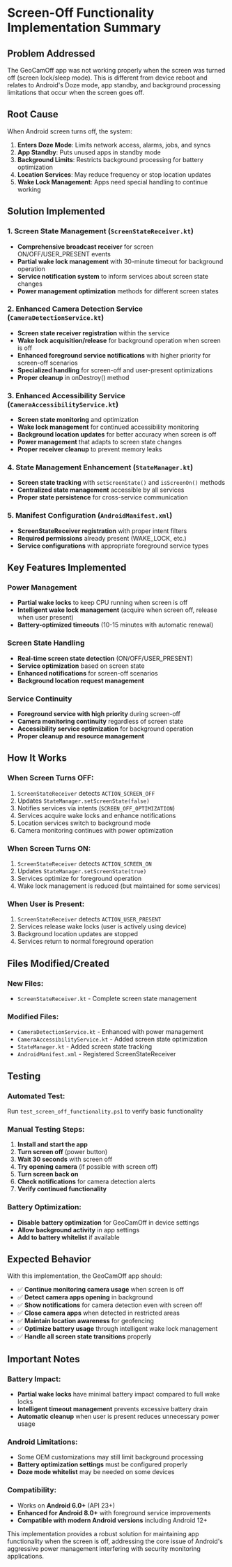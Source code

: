 # Screen-Off Functionality Implementation Summary

## Problem Addressed
The GeoCamOff app was not working properly when the screen was turned off (screen lock/sleep mode). This is different from device reboot and relates to Android's Doze mode, app standby, and background processing limitations that occur when the screen goes off.

## Root Cause
When Android screen turns off, the system:
1. **Enters Doze Mode**: Limits network access, alarms, jobs, and syncs
2. **App Standby**: Puts unused apps in standby mode
3. **Background Limits**: Restricts background processing for battery optimization
4. **Location Services**: May reduce frequency or stop location updates
5. **Wake Lock Management**: Apps need special handling to continue working

## Solution Implemented

### 1. Screen State Management (`ScreenStateReceiver.kt`)
- **Comprehensive broadcast receiver** for screen ON/OFF/USER_PRESENT events
- **Partial wake lock management** with 30-minute timeout for background operation
- **Service notification system** to inform services about screen state changes
- **Power management optimization** methods for different screen states

### 2. Enhanced Camera Detection Service (`CameraDetectionService.kt`)
- **Screen state receiver registration** within the service
- **Wake lock acquisition/release** for background operation when screen is off
- **Enhanced foreground service notifications** with higher priority for screen-off scenarios
- **Specialized handling** for screen-off and user-present optimizations
- **Proper cleanup** in onDestroy() method

### 3. Enhanced Accessibility Service (`CameraAccessibilityService.kt`)
- **Screen state monitoring** and optimization
- **Wake lock management** for continued accessibility monitoring
- **Background location updates** for better accuracy when screen is off
- **Power management** that adapts to screen state changes
- **Proper receiver cleanup** to prevent memory leaks

### 4. State Management Enhancement (`StateManager.kt`)
- **Screen state tracking** with `setScreenState()` and `isScreenOn()` methods
- **Centralized state management** accessible by all services
- **Proper state persistence** for cross-service communication

### 5. Manifest Configuration (`AndroidManifest.xml`)
- **ScreenStateReceiver registration** with proper intent filters
- **Required permissions** already present (WAKE_LOCK, etc.)
- **Service configurations** with appropriate foreground service types

## Key Features Implemented

### Power Management
- **Partial wake locks** to keep CPU running when screen is off
- **Intelligent wake lock management** (acquire when screen off, release when user present)
- **Battery-optimized timeouts** (10-15 minutes with automatic renewal)

### Screen State Handling
- **Real-time screen state detection** (ON/OFF/USER_PRESENT)
- **Service optimization** based on screen state
- **Enhanced notifications** for screen-off scenarios
- **Background location request management**

### Service Continuity
- **Foreground service with high priority** during screen-off
- **Camera monitoring continuity** regardless of screen state
- **Accessibility service optimization** for background operation
- **Proper cleanup and resource management**

## How It Works

### When Screen Turns OFF:
1. `ScreenStateReceiver` detects `ACTION_SCREEN_OFF`
2. Updates `StateManager.setScreenState(false)`
3. Notifies services via intents (`SCREEN_OFF_OPTIMIZATION`)
4. Services acquire wake locks and enhance notifications
5. Location services switch to background mode
6. Camera monitoring continues with power optimization

### When Screen Turns ON:
1. `ScreenStateReceiver` detects `ACTION_SCREEN_ON`
2. Updates `StateManager.setScreenState(true)`
3. Services optimize for foreground operation
4. Wake lock management is reduced (but maintained for some services)

### When User is Present:
1. `ScreenStateReceiver` detects `ACTION_USER_PRESENT`
2. Services release wake locks (user is actively using device)
3. Background location updates are stopped
4. Services return to normal foreground operation

## Files Modified/Created

### New Files:
- `ScreenStateReceiver.kt` - Complete screen state management

### Modified Files:
- `CameraDetectionService.kt` - Enhanced with power management
- `CameraAccessibilityService.kt` - Added screen state optimization
- `StateManager.kt` - Added screen state tracking
- `AndroidManifest.xml` - Registered ScreenStateReceiver

## Testing

### Automated Test:
Run `test_screen_off_functionality.ps1` to verify basic functionality

### Manual Testing Steps:
1. **Install and start the app**
2. **Turn screen off** (power button)
3. **Wait 30 seconds** with screen off
4. **Try opening camera** (if possible with screen off)
5. **Turn screen back on**
6. **Check notifications** for camera detection alerts
7. **Verify continued functionality**

### Battery Optimization:
- **Disable battery optimization** for GeoCamOff in device settings
- **Allow background activity** in app settings
- **Add to battery whitelist** if available

## Expected Behavior

With this implementation, the GeoCamOff app should:
- ✅ **Continue monitoring camera usage** when screen is off
- ✅ **Detect camera apps opening** in background
- ✅ **Show notifications** for camera detection even with screen off
- ✅ **Close camera apps** when detected in restricted areas
- ✅ **Maintain location awareness** for geofencing
- ✅ **Optimize battery usage** through intelligent wake lock management
- ✅ **Handle all screen state transitions** properly

## Important Notes

### Battery Impact:
- **Partial wake locks** have minimal battery impact compared to full wake locks
- **Intelligent timeout management** prevents excessive battery drain
- **Automatic cleanup** when user is present reduces unnecessary power usage

### Android Limitations:
- Some OEM customizations may still limit background processing
- **Battery optimization settings** must be configured properly
- **Doze mode whitelist** may be needed on some devices

### Compatibility:
- Works on **Android 6.0+** (API 23+)
- **Enhanced for Android 8.0+** with foreground service improvements
- **Compatible with modern Android versions** including Android 12+

This implementation provides a robust solution for maintaining app functionality when the screen is off, addressing the core issue of Android's aggressive power management interfering with security monitoring applications.
